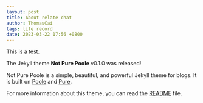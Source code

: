 ```yaml
---
layout: post
title: About relate chat
author: ThomasCai
tags: life record
date: 2023-03-22 17:56 +0800
---
```


This is a test.

The Jekyll theme **Not Pure Poole** v0.1.0 was released!

Not Pure Poole is a simple, beautiful, and powerful Jekyll theme for blogs. It is built on [Poole](https://github.com/poole/poole) and [Pure](https://purecss.io/).

For more information about this theme, you can read the [README](https://github.com/vszhub/not-pure-poole/blob/master/README.md) file.
